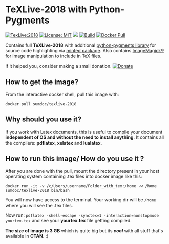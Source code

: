 # TeXLive-2018 with Python-Pygments 

[![TexLive:2018](https://img.shields.io/badge/TeX%20Live-2018-blue.svg)](https://www.tug.org/texlive/pretest.html)
[![License: MIT](https://img.shields.io/github/license/sumandoc/texlive-2018.svg)](https://github.com/sumandoc/TeXLive-2018/blob/master/LICENSE)
[![](https://images.microbadger.com/badges/image/sumdoc/texlive-2018.svg)](https://microbadger.com/images/sumdoc/texlive-2018 "Get your own image badge on microbadger.com")
[![Build](https://img.shields.io/docker/automated/sumdoc/texlive-2018.svg)](https://hub.docker.com/r/sumdoc/texlive-2018/)
[![Docker Pull](https://img.shields.io/docker/pulls/sumdoc/texlive-2018.svg)](https://hub.docker.com/r/sumdoc/texlive-2018/)



Contains full **TeXLive-2018** with additional [python-pygments library](http://pygments.org/) for source code highlighting via [minted package](https://www.ctan.org/pkg/minted). Also contains [ImageMagick®](https://www.imagemagick.org/script/index.php) for image manipulation to include in TeX files.

If it helped you, consider making a small donation.
[![Donate](https://img.shields.io/badge/Donate-PayPal-green.svg)](https://www.paypal.me/sumandoc)


## How to get the image?

From the interactive docker shell, pull this image with:

`docker pull sumdoc/texlive-2018`

## Why should you use it?

If you work with Latex documents, this is useful to compile your document **independent of OS and without the need to install anything**.  It contains all the compilers: **pdflatex**, **xelatex** and **lualatex**.

## How to run this image/ How do you use it ?

After you are done with the pull, mount the directory present in your host operating system containing .tex files 
into docker image like this:

`docker run -it -v /c/Users/username/Folder_with_tex:/home -w /home sumdoc/texlive-2018 bin/bash`


You will now have access to the terminal. Your working dir will be `/home` where you will see the .tex files.

Now run:
`pdflatex -shell-escape -synctex=1 -interaction=nonstopmode yourtex.tex` and see your **yourtex.tex** file getting compiled.

**The size of image is 3 GB** which is quite big but
its ***cool*** with all stuff that's available in **CTAN**. :)
